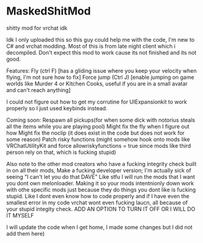 # MaskedShitMod
shitty mod for vrchat idk

Idk I only uploaded this so this guy could help me with the code, I'm new to C# and vrchat modding. Most of this is from late night client which i decompiled. 
Don't expect this mod to work cause its not finished and its not good.

Features:
Fly (ctrl F) [has a gliding issue where you keep your velocity when flying, I'm not sure how to fix]
Force jump (Ctrl J) [enable jumping on game worlds like Murder 4 or Kitchen Cooks, useful if you are in a small avatar and can't reach anything]

I could not figure out how to get my corrutine for UIExpansionkit to work properly so I just used keybinds instead.

Coming soon:
Respawn all pickups(for when some dick with notorius steals all the items while you are playing pool)
Might fix the fly when I figure out how
Might fix the noclip (it does exist in the code but does not work for some reason)
Patch risky functions (might somehow hook onto mods like VRChatUtilityKit and force allowriskyfunctions = true since mods like third person rely on that, which is fucking stupid)

Also note to the other mod creators who have a fucking integrity check built in on all their mods, Make a fucking developer version; I'm actually sick of seeing "I can't let you do that DAVE" Like stfu I will run the mods that I want you dont own melonloader. Making it so your mods intentnionly down work with othe specific mods just because they do things you dont like is fucking stupid. Like I dont even know how to code properly and if I have even the smallest error in my code vrchat wont even fucking laucn, all because of your stupid integity check. ADD AN OPTION TO TURN IT OFF OR I WILL DO IT MYSELF




I will update the code when I get home, I made some changes but I did not add them here)
